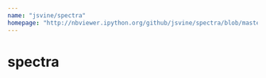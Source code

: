 ```yaml
---
name: "jsvine/spectra"
homepage: "http://nbviewer.ipython.org/github/jsvine/spectra/blob/master/docs/walkthrough.ipynb"
---
```

# spectra
